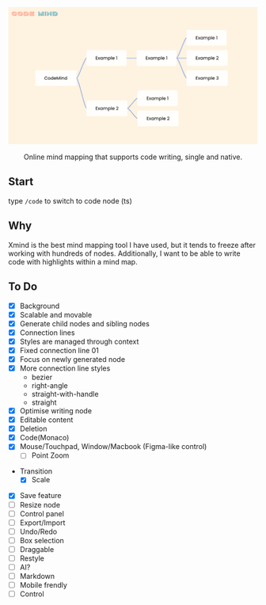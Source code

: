 ![Code Mind](./screenshot.png)

<div align="center">
Online mind mapping that supports code writing, single and native.
</div>

## Start

type `/code` to switch to code node (ts)

## Why

Xmind is the best mind mapping tool I have used, but it tends to freeze after working with hundreds of nodes. Additionally, I want to be able to write code with highlights within a mind map.

## To Do

- [x] Background
- [x] Scalable and movable
- [x] Generate child nodes and sibling nodes
- [x] Connection lines
- [x] Styles are managed through context
- [x] Fixed connection line 01
- [x] Focus on newly generated node
- [x] More connection line styles
  - bezier
  - right-angle
  - straight-with-handle
  - straight
- [x] Optimise writing node
- [x] Editable content
- [x] Deletion
- [x] Code(Monaco)
- [x] Mouse/Touchpad, Window/Macbook (Figma-like control)
  - [ ] Point Zoom
- Transition
  - [x] Scale
- [x] Save feature
- [ ] Resize node
- [ ] Control panel
- [ ] Export/Import
- [ ] Undo/Redo
- [ ] Box selection
- [ ] Draggable
- [ ] Restyle
- [ ] AI?
- [ ] Markdown
- [ ] Mobile frendly
- [ ] Control
